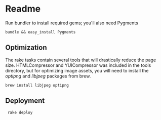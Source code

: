 # Readme

Run bundler to install required gems; you'll also need Pygments

    bundle && easy_install Pygments

## Optimization

The rake tasks contain several tools that will drastically reduce the
page size. HTMLCompressor and YUICompressor was included in the tools
directory, but for optimizing image assets, you will need to install the
*optipng* and *libjpeg* packages from brew.

    brew install libjpeg optipng

## Deployment

     rake deploy


